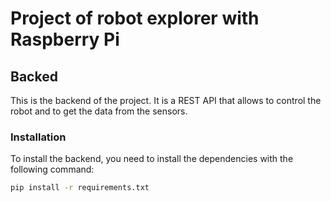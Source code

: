 # Project of robot explorer with Raspberry Pi 

## Backed
This is the backend of the project. It is a REST API that allows to control the robot and to get the data from the sensors.

### Installation
To install the backend, you need to install the dependencies with the following command:
```bash
pip install -r requirements.txt
```


